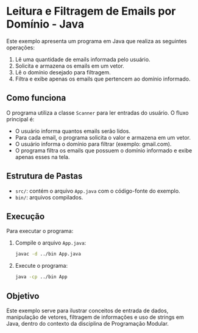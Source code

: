 
# Leitura e Filtragem de Emails por Domínio - Java

Este exemplo apresenta um programa em Java que realiza as seguintes operações:

1. Lê uma quantidade de emails informada pelo usuário.
2. Solicita e armazena os emails em um vetor.
3. Lê o domínio desejado para filtragem.
4. Filtra e exibe apenas os emails que pertencem ao domínio informado.

## Como funciona

O programa utiliza a classe `Scanner` para ler entradas do usuário. O fluxo principal é:

- O usuário informa quantos emails serão lidos.
- Para cada email, o programa solicita o valor e armazena em um vetor.
- O usuário informa o domínio para filtrar (exemplo: gmail.com).
- O programa filtra os emails que possuem o domínio informado e exibe apenas esses na tela.

## Estrutura de Pastas
- `src/`: contém o arquivo `App.java` com o código-fonte do exemplo.
- `bin/`: arquivos compilados.

## Execução
Para executar o programa:
1. Compile o arquivo `App.java`:
	```bash
	javac -d ../bin App.java
	```
2. Execute o programa:
	```bash
	java -cp ../bin App
	```

## Objetivo
Este exemplo serve para ilustrar conceitos de entrada de dados, manipulação de vetores, filtragem de informações e uso de strings em Java, dentro do contexto da disciplina de Programação Modular.
